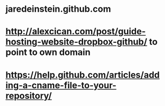 # jaredeinstein.github.com


# http://alexcican.com/post/guide-hosting-website-dropbox-github/  to point to own domain
# https://help.github.com/articles/adding-a-cname-file-to-your-repository/
